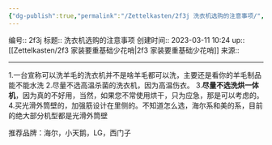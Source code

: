```yaml
---
{"dg-publish":true,"permalink":"/Zettelkasten/2f3j 洗衣机选购的注意事项/","dgPassFrontmatter":true}
---
```


编号:: 2f3j
标题:: 洗衣机选购的注意事项
创建时间:: 2023-03-11 10:24
up:: [[Zettelkasten/2f3 家装要重基础少花哨\|2f3 家装要重基础少花哨]]
来源:: 

---

1.一台宣称可以洗羊毛的洗衣机并不是啥羊毛都可以洗，主要还是看你的羊毛制品能不能水洗
2.尽量不选高温杀菌的洗衣机，因为高温伤衣。
3.**尽量不选洗烘一体机**，因为真的不好用，当然，如果您不常使用烘干，只为应急，那是可以考虑的。
4.买光滑外筒壁的，加强筋设计在里侧的。不知道怎么选，海尔系和美的系，目前的绝大部分机型都是光滑外筒壁

推荐品牌：海尔，小天鹅，LG，西门子